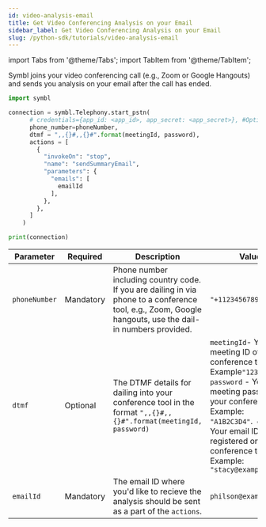 ```yaml
---
id: video-analysis-email
title: Get Video Conferencing Analysis on your Email  
sidebar_label: Get Video Conferencing Analysis on your Email 
slug: /python-sdk/tutorials/video-analysis-email
---
```

import Tabs from '@theme/Tabs';
import TabItem from '@theme/TabItem'; 

Symbl joins your video conferencing call (e.g.,  Zoom or Google Hangouts) and sends you analysis on your email after the call has ended. 

```python
import symbl

connection = symbl.Telephony.start_pstn(
      # credentials={app_id: <app_id>, app_secret: <app_secret>}, #Optional, Don't add this parameter if you have symbl.conf file in your home directory
      phone_number=phoneNumber,
      dtmf = ",,{}#,,{}#".format(meetingId, password),
      actions = [
        {
          "invokeOn": "stop",
          "name": "sendSummaryEmail",
          "parameters": {
            "emails": [
              emailId
            ],
          },
        },
      ]
    )

print(connection)
```

Parameter  | Required | Description | Value
----------- | ------- |  ------- | ------- | 
`phoneNumber` | Mandatory | Phone number including country code. If you are dailing in via phone to a conference tool, e.g., Zoom, Google hangouts, use the dail-in numbers provided. | `"+11234567890"`
`dtmf`| Optional | The DTMF details for dailing into your conference tool in the format `",,{}#,,{}#".format(meetingId, password)` | `meetingId`- Your meeting ID of your conference tool. Example`"12345"`. &nbsp; &nbsp; `password` - Your meeting password of your conference tool. Example: `"A1B2C3D4"`.&nbsp;&nbsp;`emailId`- Your email ID registered on the conference tool. Example: `"stacy@example.com"`|
`emailId` | Mandatory | The email ID where you'd like to recieve the analysis should be sent as a part of the `actions`. | `philson@example.com`
